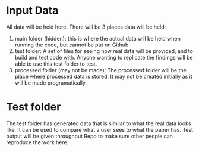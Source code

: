 # Input Data
All data will be held here. There will be 3 places data will be held:
1. main folder (hidden): this is where the actual data will be held when running the code, but cannot be put on Github
2. test folder: A set of files for seeing how real data will be provided, and to build and test code with. Anyone wanting to replicate the findings will be able to use this test folder to test.
3. processed folder (may not be made): The processed folder will be the place where processed data is stored. It may not be created initially as it will be made programatically.

# Test folder
The test folder has generated data that is similar to what the real data looks like. It can be used to compare what a user sees to what the paper has. Test output will be given throughout Repo to make sure other people can reproduce the work here.
